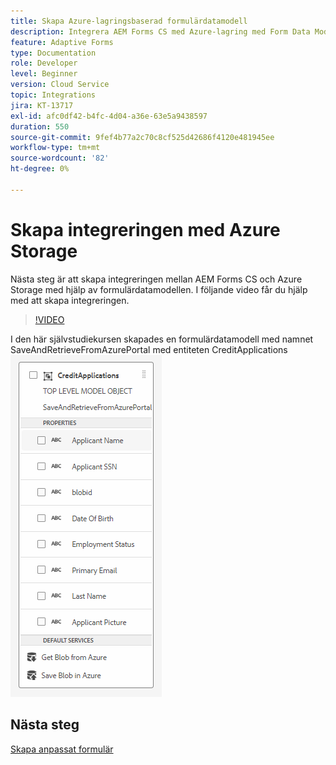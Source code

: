 ```yaml
---
title: Skapa Azure-lagringsbaserad formulärdatamodell
description: Integrera AEM Forms CS med Azure-lagring med Form Data Model
feature: Adaptive Forms
type: Documentation
role: Developer
level: Beginner
version: Cloud Service
topic: Integrations
jira: KT-13717
exl-id: afc0df42-b4fc-4d04-a36e-63e5a9438597
duration: 550
source-git-commit: 9fef4b77a2c70c8cf525d42686f4120e481945ee
workflow-type: tm+mt
source-wordcount: '82'
ht-degree: 0%

---
```


# Skapa integreringen med Azure Storage

Nästa steg är att skapa integreringen mellan AEM Forms CS och Azure Storage med hjälp av formulärdatamodellen.
I följande video får du hjälp med att skapa integreringen.

>[!VIDEO](https://video.tv.adobe.com/v/335385?quality=12&learn=on)

I den här självstudiekursen skapades en formulärdatamodell med namnet SaveAndRetrieveFromAzurePortal med entiteten CreditApplications
![fdm-enhet](./assets/fdm-entity.png)

## Nästa steg

[Skapa anpassat formulär](./create-af.md)
